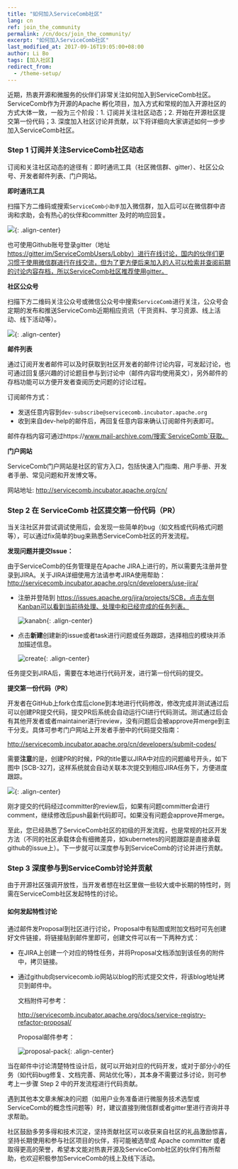```yaml
---
title: "如何加入ServiceComb社区"
lang: cn
ref: join_the_community
permalink: /cn/docs/join_the_community/
excerpt: "如何加入ServiceComb社区"
last_modified_at: 2017-09-16T19:05:00+08:00
author: Li Bo
tags: [加入社区]
redirect_from:
  - /theme-setup/
---
```


近期，热衷开源和微服务的伙伴们非常关注如何加入到ServiceComb社区。ServiceComb作为开源的Apache 孵化项目，加入方式和常规的加入开源社区的方式大体一致，一般为三个阶段：1. 订阅并关注社区动态；2. 开始在开源社区提交第一份代码；3. 深度加入社区讨论并贡献，以下将详细向大家讲述如何一步步加入ServiceComb社区。

### Step 1 订阅并关注ServiceComb社区动态

订阅和关注社区动态的途径有：即时通讯工具（社区微信群、gitter）、社区公众号、开发者邮件列表、门户网站。

**即时通讯工具** 

扫描下方二维码或搜索`ServiceComb小助手`加入微信群，加入后可以在微信群中咨询和求助，会有热心的伙伴和committer 及时的响应回复。

![](/assets/images/jira/assist.png){: .align-center}



也可使用Github账号登录gitter（地址 https://gitter.im/ServiceCombUsers/Lobby）进行在线讨论，国内的伙伴们更习惯于使用微信群进行在线交流，但为了更方便后来加入的人可以检索并查阅前期的讨论内容存档，所以ServiceComb社区推荐使用gitter。

**社区公众号**

扫描下方二维码关注公众号或微信公众号中搜索`ServiceComb`进行关注，公众号会定期的发布和推送ServiceComb近期相应资讯（干货资料、学习资源、线上活动、线下活动等）。

![](/assets/images/jira/public.png){: .align-center}

**邮件列表**

通过订阅开发者邮件可以及时获取到社区开发者的邮件讨论内容，可发起讨论，也可通过回复感兴趣的讨论题目参与到讨论中（邮件内容均使用英文），另外邮件的存档功能可以方便开发者查阅历史问题的讨论过程。

订阅邮件方式：

- 发送任意内容到`dev-subscribe@servicecomb.incubator.apache.org`
- 收到来自dev-help的邮件后，再回复任意内容来确认订阅邮件列表即可。

邮件存档内容可通过https://www.mail-archive.com/搜索`ServiceComb`获取。

**门户网站**

ServiceComb门户网站是社区的官方入口，包括快速入门指南、用户手册、开发者手册、常见问题和开发博文等。

网站地址: http://servicecomb.incubator.apache.org/cn/

### Step 2 在 ServiceComb 社区提交第一份代码（PR）

当关注社区并尝试调试使用后，会发现一些简单的bug（如文档或代码格式问题等），可以通过fix简单的bug来熟悉ServiceComb社区的开发流程。

**发现问题并提交Issue：**

由于ServiceComb的任务管理是在Apache JIRA上进行的，所以需要先注册并登录到JIRA。关于JIRA详细使用方法请参考JIRA使用帮助：http://servicecomb.incubator.apache.org/cn/developers/use-jira/

* 注册并登陆到 https://issues.apache.org/jira/projects/SCB，点击左侧Kanban可以看到当前待处理、处理中和已经完成的任务列表。

  ![kanabn](/assets/images/jira/jira-kanban.png){: .align-center}

* 点击**新建**创建新的issue或者task进行问题或任务跟踪，选择相应的模块并添加描述信息。

  ![create](/assets/images/jira/create-issue.png){: .align-center}

任务提交到JIRA后，需要在本地进行代码开发，进行第一份代码的提交。

**提交第一份代码（PR）**

开发者在GitHub上fork仓库后clone到本地进行代码修改，修改完成并测试通过后可以创建PR提交代码，提交PR后系统会自动运行CI进行代码测试。测试通过后会有其他开发者或者maintainer进行review，没有问题后会被approve并merge到主干分支。具体可参考门户网站上开发者手册中的代码提交指南：

http://servicecomb.incubator.apache.org/cn/developers/submit-codes/

需要**注意**的是，创建PR的时候，PR的title要以JIRA中对应的问题编号开头，如下图中 [SCB-327]，这样系统就会自动关联本次提交到相应JIRA任务下，方便进度跟踪。

![](/assets/images/jira/pr.png){: .align-center}

刚才提交的代码经过committer的review后，如果有问题committer会进行comment，继续修改后push最新代码即可。如果没有问题会approve并merge。

至此，您已经熟悉了ServiceComb社区的初级的开发流程，也是常规的社区开发方法（不同的社区承载体会有细微差异，如kubernetes的问题跟踪是直接承载github的issue上）。下一步就可以深度参与到ServiceComb的讨论并进行贡献。

### Step 3 深度参与到ServiceComb讨论并贡献

由于开源社区强调开放性，当开发者想在社区里做一些较大或中长期的特性时，则需在ServiceComb社区发起特性的讨论。

#### 如何发起特性讨论

通过邮件发Proposal到社区进行讨论，Proposal中有贴图或附加文档时可先创建好文件链接，将链接贴到邮件里即可，创建文件可以有一下两种方式：

* 在JIRA上创建一个对应的特性任务，并将Proposal文档添加到该任务的附件中，拷贝链接。

* 通过github向servicecomb.io网站以blog的形式提交文件，将该blog地址拷贝到邮件中。

  文档附件可参考：

  http://servicecomb.incubator.apache.org/docs/service-registry-refactor-proposal/

  Proposal邮件参考：

  ![proposal-pack](/assets/images/jira/proposal-pack.png){: .align-center}

当在邮件中讨论清楚特性设计后，就可以开始对应的代码开发，或对于部分小的任务（如代码bug修复、文档完善、网站优化等），其本身不需要过多讨论，则可参考上一步骤 Step 2 中的开发流程进行代码贡献。

遇到其他本文章未解决的问题（如用户业务准备进行微服务技术选型或ServiceComb的概念性问题等）时，建议直接到微信群或者gitter里进行咨询并寻求帮助。



社区鼓励多劳多得和技术沉淀，坚持贡献社区可以收获来自社区的礼品激励惊喜，坚持长期使用和参与社区项目的伙伴，将可能被选举成 Apache committer 或者取得更高的荣誉，希望本文能对热衷开源及ServiceComb社区的伙伴们有所帮助，也欢迎积极参加ServiceComb的线上及线下活动。

